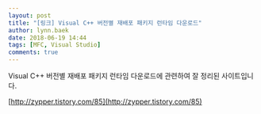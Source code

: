 ```yaml
---
layout: post
title: "[링크] Visual C++ 버전별 재배포 패키지 런타임 다운로드"
author: lynn.baek
date: 2018-06-19 14:44
tags: [MFC, Visual Studio]
comments: true
---
```


Visual C++ 버전별 재배포 패키지 런타임 다운로드에 관련하여 잘 정리된 사이트입니다.



[http://zypper.tistory.com/85](http://zypper.tistory.com/85)



